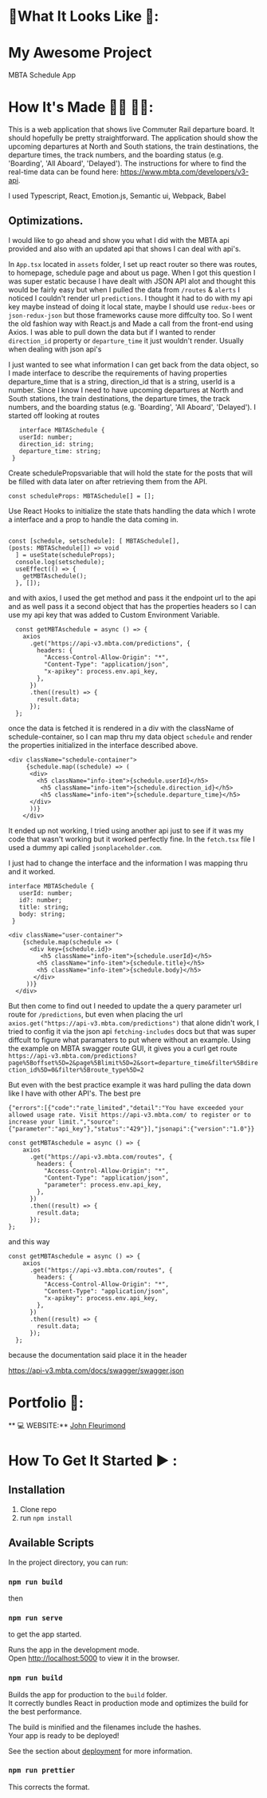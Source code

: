 # :checkered_flag:What It Looks Like :checkered_flag:: 

# My Awesome Project
MBTA Schedule App
# How It's Made :nut_and_bolt:🔨 :hammer::wrench::
This is a web application that shows live Commuter Rail departure board. It should hopefully be pretty straightforward. The application should show the upcoming departures at North and South stations, the train destinations, the departure times, the track numbers, and the boarding status (e.g. 'Boarding', 'All Aboard', 'Delayed'). The instructions for where to find the real-time data can be found here: https://www.mbta.com/developers/v3-api.

I used Typescript, React, Emotion.js, Semantic ui, Webpack, Babel

## Optimizations.
I would like to go ahead and show you what I did with the MBTA api provided and also with an updated api that shows I can deal with api's.

In `App.tsx` located in `assets` folder, I set up react router so there was routes, to homepage, schedule page and about us page. When I got this question I was super estatic because I have dealt with JSON API alot and thought this would be fairly easy but when I pulled the data from `/routes` & `alerts` I noticed I couldn't render url `predictions`. I thought it had to do with my api key maybe instead of doing it local state, maybe I should use `redux-bees` or `json-redux-json` but those frameworks cause more diffculty too. So I went the old fashion way with React.js and Made a call from the front-end using Axios. I was able to pull down the data but if I wanted to render `direction_id` property or `departure_time`  it just wouldn't render. Usually when dealing with json api's 

I just wanted to see what information I can get back from the data object, so I made interface to describe the requirements of having properties departure_time that is a string, direction_id that is a string, userId is a number. Since I know I need to have upcoming departures at North and South stations, the train destinations, the departure times, the track numbers, and the boarding status (e.g. 'Boarding', 'All Aboard', 'Delayed'). I started off looking at routes

 ```
    interface MBTASchedule {
    userId: number;
    direction_id: string;
    departure_time: string;
  }
```

Create schedulePropsvariable that will hold the state for the posts that will be filled with data later on after retrieving them from the API. 
  
`const scheduleProps: MBTASchedule[] = [];`


Use React Hooks to initialize the state thats handling the data which I wrote a interface and a prop to handle the data coming in.



```

const [schedule, setschedule]: [ MBTASchedule[], 
(posts: MBTASchedule[]) => void
  ] = useState(scheduleProps);
  console.log(setschedule);
  useEffect(() => {
    getMBTAschedule();
  }, []);
```

and with axios, I used the get method and pass it the endpoint url to the api and as well pass it a second object that has the properties headers so I can use my api key that was added to Custom Environment Variable.


```
  const getMBTAschedule = async () => {
    axios
      .get("https://api-v3.mbta.com/predictions", {
        headers: {
          "Access-Control-Allow-Origin": "*",
          "Content-Type": "application/json",
          "x-apikey": process.env.api_key,
        },
      })
      .then((result) => {
        result.data;
      });
  };
  ```


once the data is fetched it is rendered in a div with the className of schedule-container, so I can map thru my data object `schedule` and render the properties initialized in the interface described above.


```
<div className="schedule-container">
     {schedule.map((schedule) => (
      <div>
        <h5 className="info-item">{schedule.userId}</h5>
         <h5 className="info-item">{schedule.direction_id}</h5>
         <h5 className="info-item">{schedule.departure_time}</h5>
      </div>
      ))}
    </div>
```

It ended up not working, I tried using another api just to see if it was my code that wasn't working but it worked perfectly fine. In the `fetch.tsx` file I used a dummy api called `jsonplaceholder.com`.

I just had to change the interface and the information I was mapping thru and it worked.

 ```
 interface MBTASchedule {
    userId: number;
    id?: number;
    title: string;
    body: string;
  }
```

```
<div className="user-container">
    {schedule.map(schedule => (
      <div key={schedule.id}>
         <h5 className="info-item">{schedule.userId}</h5>
        <h5 className="info-item">{schedule.title}</h5>
        <h5 className="info-item">{schedule.body}</h5>
       </div>
     ))}
  </div>
```

But then come to find out I needed to update the a query parameter url route for `/predictions`, but even when placing the url `axios.get("https://api-v3.mbta.com/predictions")` that alone didn't work, I tried to config it via the json api `fetching-includes` docs but that was super diffcult to figure what paramaters to put where without an example. Using the example on MBTA swagger route GUI, it gives you a curl get route `https://api-v3.mbta.com/predictions?page%5Boffset%5D=2&page%5Blimit%5D=2&sort=departure_time&filter%5Bdirection_id%5D=0&filter%5Broute_type%5D=2`

But even with the best practice example it was hard pulling the data down like I have with other API's. The best pre


```{"errors":[{"code":"rate_limited","detail":"You have exceeded your allowed usage rate. Visit https://api-v3.mbta.com/ to register or to increase your limit.","source":{"parameter":"api_key"},"status":"429"}],"jsonapi":{"version":"1.0"}}```


```
const getMBTAschedule = async () => {
    axios
      .get("https://api-v3.mbta.com/routes", {
        headers: {
          "Access-Control-Allow-Origin": "*",
          "Content-Type": "application/json",
          "parameter": process.env.api_key,
        },
      })
      .then((result) => {
        result.data;
      });
};
```

and this way

```
const getMBTAschedule = async () => {
    axios
      .get("https://api-v3.mbta.com/routes", {
        headers: {
          "Access-Control-Allow-Origin": "*",
          "Content-Type": "application/json",
          "x-apikey": process.env.api_key,
        },
      })
      .then((result) => {
        result.data;
      });
  };
```

because the documentation said place it in the header

https://api-v3.mbta.com/docs/swagger/swagger.json





# Portfolio :open_file_folder::

** :computer:   WEBSITE:** [John Fleurimond](http://johnfleurimond.com)

# How To Get It Started :arrow_forward: :

## Installation

1. Clone repo
2. run `npm install`

## Available Scripts

In the project directory, you can run:

### `npm run build`

then

### `npm run serve`

to get the app started.


Runs the app in the development mode.<br>
Open [http://localhost:5000](http://localhost:5000) to view it in the browser.

### `npm run build`

Builds the app for production to the `build` folder.<br>
It correctly bundles React in production mode and optimizes the build for the best performance.

The build is minified and the filenames include the hashes.<br>
Your app is ready to be deployed!

See the section about [deployment](#deployment) for more information.
### `npm run prettier`
This corrects the format.
